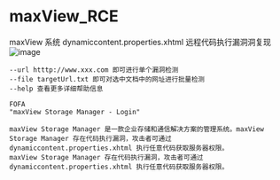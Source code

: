 # maxView_RCE
maxView 系统 dynamiccontent.properties.xhtml 远程代码执行漏洞洞复现
![image](https://github.com/user-attachments/assets/20533d1f-a92f-489b-8b6d-7ced36bbd07e)
```
--url htttp://www.xxx.com 即可进行单个漏洞检测
--file targetUrl.txt 即可对选中文档中的网址进行批量检测
--help 查看更多详细帮助信息

FOFA
"maxView Storage Manager - Login"

maxView Storage Manager 是一款企业存储和通信解决方案的管理系统。maxView Storage Manager 存在代码执行漏洞，攻击者可通过 dynamiccontent.properties.xhtml 执行任意代码获取服务器权限。
maxView Storage Manager 存在代码执行漏洞，攻击者可通过 dynamiccontent.properties.xhtml 执行任意代码获取服务器权限。

```
